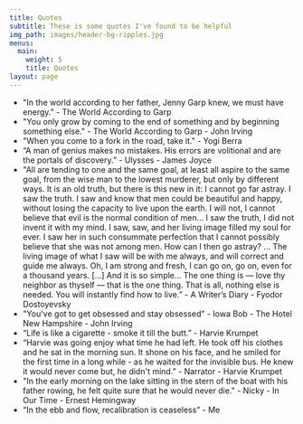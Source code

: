 ```yaml
---
title: Quotes
subtitle: These is some quotes I've found to be helpful
img_path: images/header-bg-ripples.jpg
menus:
  main:
    weight: 5
    title: Quotes
layout: page
---
```


+ "In the world according to her father, Jenny Garp knew, we must have energy." - The World According to Garp
+ "You only grow by coming to the end of something and by beginning something else." - The World According to Garp - John Irving
+ "When you come to a fork in the road, take it." - Yogi Berra
+ “A man of genius makes no mistakes. His errors are volitional and are the portals of discovery.” - Ulysses - James Joyce
+ "All are tending to one and the same goal, at least all aspire to the same goal, from the wise man to the lowest murderer, but only by different ways. It is an old truth, but there is this new in it: I cannot go far astray. I saw the truth. I saw and know that men could be beautiful and happy, without losing the capacity to live upon the earth. I will not, I cannot believe that evil is the normal condition of men… I saw the truth, I did not invent it with my mind. I saw, saw, and her living image filled my soul for ever. I saw her in such consummate perfection that I cannot possibly believe that she was not among men. How can I then go astray? … The living image of what I saw will be with me always, and will correct and guide me always. Oh, I am strong and fresh, I can go on, go on, even for a thousand years. […] And it is so simple… The one thing is — love thy neighbor as thyself — that is the one thing. That is all, nothing else is needed. You will instantly find how to live.” -  A Writer’s Diary - Fyodor Dostoyevsky
+ "You've got to get obsessed and stay obsessed" - Iowa Bob - The Hotel New Hampshire - John Irving
+ “Life is like a cigarette - smoke it till the butt.” - Harvie Krumpet
+ “Harvie was going enjoy what time he had left. He took off his clothes and he sat in the morning sun. It shone on his face, and he smiled for the  first  time in a long while - as he waited for the invisible bus. He knew it would never come but, he didn't mind.” - Narrator - Harvie Krumpet
+ "In the early morning on the lake sitting in the stern of the boat with his father rowing, he felt quite sure that he would never die." - Nicky - In Our Time - Ernest Hemingway
+ “In the ebb and flow, recalibration is ceaseless” - Me
